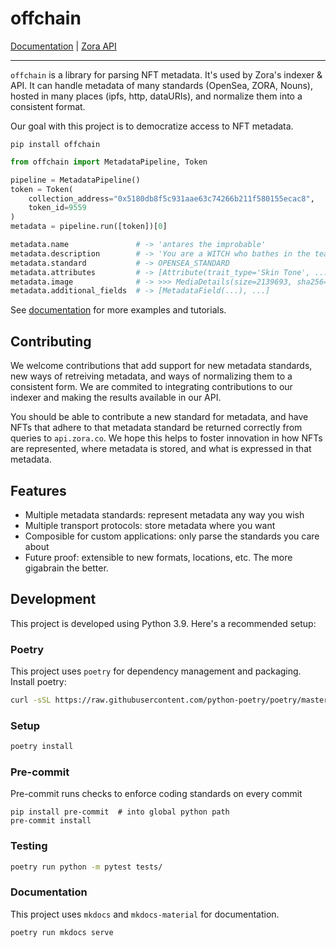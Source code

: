 # offchain

[Documentation](https://ourzora.github.io/offchain/) | [Zora API](https://api.zora.co)

---

`offchain` is a library for parsing NFT metadata. It's used by Zora's indexer & API.
It can handle metadata of many standards (OpenSea, ZORA, Nouns), hosted in many places (ipfs, http, dataURIs),
and normalize them into a consistent format.

Our goal with this project is to democratize access to NFT metadata.

```shell
pip install offchain
```

```python
from offchain import MetadataPipeline, Token

pipeline = MetadataPipeline()
token = Token(
    collection_address="0x5180db8f5c931aae63c74266b211f580155ecac8",
    token_id=9559
)
metadata = pipeline.run([token])[0]

metadata.name               # -> 'antares the improbable'
metadata.description        # -> 'You are a WITCH who bathes in the tears of...'
metadata.standard           # -> OPENSEA_STANDARD
metadata.attributes         # -> [Attribute(trait_type='Skin Tone', ...]
metadata.image              # -> >>> MediaDetails(size=2139693, sha256=None, uri='https://cryptocoven.s3.amazonaws.com/2048b255aa1d02045eef13cdd7100479.png', mime_type='image/png')
metadata.additional_fields  # -> [MetadataField(...), ...]
```

See [documentation](https://ourzora.github.io/offchain/) for more examples and tutorials.

## Contributing

We welcome contributions that add support for new metadata standards, new ways of retreiving metadata, and ways of normalizing them to a consistent form.
We are commited to integrating contributions to our indexer and making the results available in our API.

You should be able to contribute a new standard for metadata, and have NFTs that adhere to that metadata standard
be returned correctly from queries to `api.zora.co`. We hope this helps to foster innovation in how
NFTs are represented, where metadata is stored, and what is expressed in that metadata.

## Features

- Multiple metadata standards: represent metadata any way you wish
- Multiple transport protocols: store metadata where you want
- Composible for custom applications: only parse the standards you care about
- Future proof: extensible to new formats, locations, etc. The more gigabrain the better.

## Development

This project is developed using Python 3.9. Here's a recommended setup:

### Poetry

This project uses `poetry` for dependency management and packaging. Install poetry:

```bash
curl -sSL https://raw.githubusercontent.com/python-poetry/poetry/master/get-poetry.py | python -
```

### Setup

```bash
poetry install
```

### Pre-commit

Pre-commit runs checks to enforce coding standards on every commit

```
pip install pre-commit  # into global python path
pre-commit install
```

### Testing

```bash
poetry run python -m pytest tests/
```

### Documentation

This project uses `mkdocs` and `mkdocs-material` for documentation.

```bash
poetry run mkdocs serve
```
